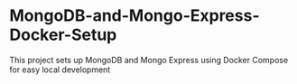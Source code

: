 # MongoDB-and-Mongo-Express-Docker-Setup
This project sets up MongoDB and Mongo Express using Docker Compose for easy local development
